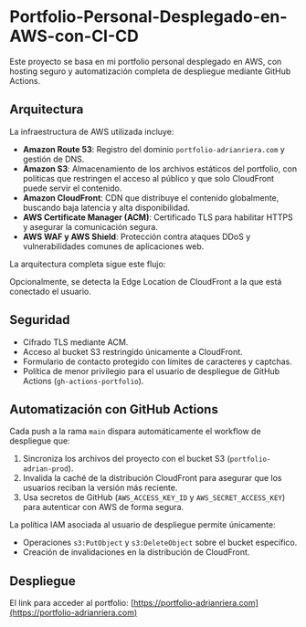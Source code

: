 # Portfolio-Personal-Desplegado-en-AWS-con-CI-CD

Este proyecto se basa en mi portfolio personal desplegado en AWS, con hosting seguro y automatización completa de despliegue mediante GitHub Actions.

## Arquitectura

La infraestructura de AWS utilizada incluye:

- **Amazon Route 53**: Registro del dominio `portfolio-adrianriera.com` y gestión de DNS.  
- **Amazon S3**: Almacenamiento de los archivos estáticos del portfolio, con políticas que restringen el acceso al público y que solo CloudFront puede servir el contenido.  
- **Amazon CloudFront**: CDN que distribuye el contenido globalmente, buscando baja latencia y alta disponibilidad.  
- **AWS Certificate Manager (ACM)**: Certificado TLS para habilitar HTTPS y asegurar la comunicación segura.  
- **AWS WAF y AWS Shield**: Protección contra ataques DDoS y vulnerabilidades comunes de aplicaciones web.  

La arquitectura completa sigue este flujo:

Opcionalmente, se detecta la Edge Location de CloudFront a la que está conectado el usuario.

## Seguridad

- Cifrado TLS mediante ACM.  
- Acceso al bucket S3 restringido únicamente a CloudFront.  
- Formulario de contacto protegido con límites de caracteres y captchas.  
- Política de menor privilegio para el usuario de despliegue de GitHub Actions (`gh-actions-portfolio`).

## Automatización con GitHub Actions

Cada push a la rama `main` dispara automáticamente el workflow de despliegue que:

1. Sincroniza los archivos del proyecto con el bucket S3 (`portfolio-adrian-prod`).  
2. Invalida la caché de la distribución CloudFront para asegurar que los usuarios reciban la versión más reciente.  
3. Usa secretos de GitHub (`AWS_ACCESS_KEY_ID` y `AWS_SECRET_ACCESS_KEY`) para autenticar con AWS de forma segura.

La política IAM asociada al usuario de despliegue permite únicamente:

- Operaciones `s3:PutObject` y `s3:DeleteObject` sobre el bucket específico.  
- Creación de invalidaciones en la distribución de CloudFront.

## Despliegue

El link para acceder al portfolio: [https://portfolio-adrianriera.com](https://portfolio-adrianriera.com)
